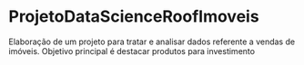 # ProjetoDataScienceRoofImoveis
Elaboração de um projeto para tratar e analisar dados referente a vendas de imóveis. Objetivo principal é destacar produtos para investimento
